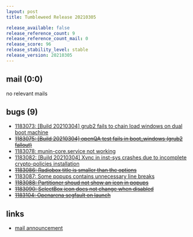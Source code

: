 ```yaml
---
layout: post
title: Tumbleweed Release 20210305

release_available: false
release_reference_count: 9
release_reference_count_mail: 0
release_score: 96
release_stability_level: stable
release_version: 20210305
---
```


## mail (0:0)

no relevant mails

## bugs (9)

<!--more-->

- [1183073: \[Build 20210304\] grub2 fails to chain load windows on dual boot machine](https://bugzilla.opensuse.org/show_bug.cgi?id=1183073)
- ~~[1183075: \[Build 20210304\] openQA test fails in boot_windows (grub2 fallout)](https://bugzilla.opensuse.org/show_bug.cgi?id=1183075)~~
- [1183078: munin-core.service not working](https://bugzilla.opensuse.org/show_bug.cgi?id=1183078)
- [1183082: \[Build 20210304\] Xvnc in inst-sys crashes due to incomplete crypto-policies installation](https://bugzilla.opensuse.org/show_bug.cgi?id=1183082)
- ~~[1183086: Radiobox title is smaller than the options](https://bugzilla.opensuse.org/show_bug.cgi?id=1183086)~~
- [1183087: Some popups contains unnecessary line breaks](https://bugzilla.opensuse.org/show_bug.cgi?id=1183087)
- ~~[1183088: Partitioner shoud not show an icon in popups](https://bugzilla.opensuse.org/show_bug.cgi?id=1183088)~~
- ~~[1183090: SelectBox icon does not change when disabled](https://bugzilla.opensuse.org/show_bug.cgi?id=1183090)~~
- ~~[1183104: Openarena segfault on launch](https://bugzilla.opensuse.org/show_bug.cgi?id=1183104)~~



## links

- [mail announcement](https://lists.opensuse.org/archives/list/factory@lists.opensuse.org/thread/72OAQN3F6IIQTSE5ZG2A5IPKVQY7MHB4)
